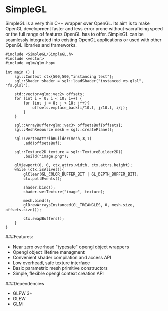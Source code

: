 # SimpleGL

SimpleGL is a very thin C++ wrapper over OpenGL. Its aim is to make OpenGL development
faster and less error prone without sacraficing speed or the full range of features
OpenGL has to offer. SimpleGL can be seamlessly integrated into existing OpenGL applications
or used with other OpenGL libraries and frameworks.

    #include <SimpleGL/SimpleGL.h>
    #include <vector>
    #include <glm/glm.hpp>

    int main () {
        sgl::Context ctx{500,500,"instancing test"};
        sgl::Shader shader = sgl::loadShader("instanced_vs.glsl", "fs.glsl");

        std::vector<glm::vec2> offsets;
        for (int i = 0; i < 10; i++) {
            for (int j = 0; j < 10; j++){
                offsets.emplace_back(i/10.f, j/10.f, i/j);
            }
        }

        sgl::ArrayBuffer<glm::vec3> offsetsBuf{offsets};
        sgl::MeshResource mesh = sgl::createPlane();

        sgl::vertexAttribBuilder(mesh,3,1)
            .add(offsetsBuf);

        sgl::Texture2D texture = sgl::TextureBuilder2D()
            .build("image.png");

        glViewport(0, 0, ctx.attrs.width, ctx.attrs.height);
        while (ctx.isAlive()){
            glClear(GL_COLOR_BUFFER_BIT | GL_DEPTH_BUFFER_BIT);
            ctx.pollEvents();

            shader.bind();
            shader.setTexture("image", texture);

            mesh.bind();
            glDrawArraysInstanced(GL_TRIANGLES, 0, mesh.size, offsets.size());

            ctx.swapBuffers();
        }
    }





###Features:

* Near zero overhead "typesafe" opengl object wrappers
* Opengl object lifetime managment
* Convenient shader compilation and access API
* Low overhead, safe texture interface
* Basic parametric mesh primitive constructors
* Simple, flexible opengl context creation API


###Dependencies

* GLFW 3+
* GLEW
* GLM

